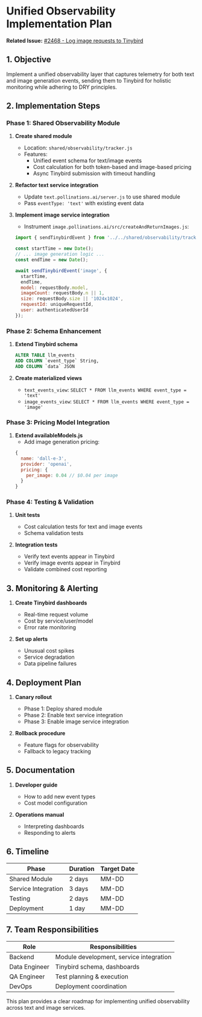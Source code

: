 # Unified Observability Implementation Plan

**Related Issue:** [#2468 - Log image requests to Tinybird](https://github.com/pollinations/pollinations/issues/2468)

## 1. Objective
Implement a unified observability layer that captures telemetry for both text and image generation events, sending them to Tinybird for holistic monitoring while adhering to DRY principles.

## 2. Implementation Steps

### Phase 1: Shared Observability Module
1. **Create shared module**
   - Location: `shared/observability/tracker.js`
   - Features:
     - Unified event schema for text/image events
     - Cost calculation for both token-based and image-based pricing
     - Async Tinybird submission with timeout handling

2. **Refactor text service integration**
   - Update `text.pollinations.ai/server.js` to use shared module
   - Pass `eventType: 'text'` with existing event data

3. **Implement image service integration**
   - Instrument `image.pollinations.ai/src/createAndReturnImages.js`:
   ```javascript
   import { sendTinybirdEvent } from '../../shared/observability/tracker.js';
   
   const startTime = new Date();
   // ... image generation logic ...
   const endTime = new Date();
   
   await sendTinybirdEvent('image', {
     startTime,
     endTime,
     model: requestBody.model,
     imageCount: requestBody.n || 1,
     size: requestBody.size || '1024x1024',
     requestId: uniqueRequestId,
     user: authenticatedUserId
   });
   ```

### Phase 2: Schema Enhancement
1. **Extend Tinybird schema**
   ```sql
   ALTER TABLE llm_events
   ADD COLUMN `event_type` String,
   ADD COLUMN `data` JSON
   ```

2. **Create materialized views**
   - `text_events_view`: `SELECT * FROM llm_events WHERE event_type = 'text'`
   - `image_events_view`: `SELECT * FROM llm_events WHERE event_type = 'image'`

### Phase 3: Pricing Model Integration
1. **Extend availableModels.js**
   - Add image generation pricing:
   ```javascript
   {
     name: 'dall-e-3',
     provider: 'openai',
     pricing: {
       per_image: 0.04 // $0.04 per image
     }
   }
   ```

### Phase 4: Testing & Validation
1. **Unit tests**
   - Cost calculation tests for text and image events
   - Schema validation tests

2. **Integration tests**
   - Verify text events appear in Tinybird
   - Verify image events appear in Tinybird
   - Validate combined cost reporting

## 3. Monitoring & Alerting
1. **Create Tinybird dashboards**
   - Real-time request volume
   - Cost by service/user/model
   - Error rate monitoring

2. **Set up alerts**
   - Unusual cost spikes
   - Service degradation
   - Data pipeline failures

## 4. Deployment Plan
1. **Canary rollout**
   - Phase 1: Deploy shared module
   - Phase 2: Enable text service integration
   - Phase 3: Enable image service integration

2. **Rollback procedure**
   - Feature flags for observability
   - Fallback to legacy tracking

## 5. Documentation
1. **Developer guide**
   - How to add new event types
   - Cost model configuration

2. **Operations manual**
   - Interpreting dashboards
   - Responding to alerts

## 6. Timeline
| Phase | Duration | Target Date |
|-------|----------|-------------|
| Shared Module | 2 days | MM-DD |
| Service Integration | 3 days | MM-DD |
| Testing | 2 days | MM-DD |
| Deployment | 1 day | MM-DD |

## 7. Team Responsibilities
| Role | Responsibilities |
|------|-----------------|
| Backend | Module development, service integration |
| Data Engineer | Tinybird schema, dashboards |
| QA Engineer | Test planning & execution |
| DevOps | Deployment coordination |

This plan provides a clear roadmap for implementing unified observability across text and image services.
